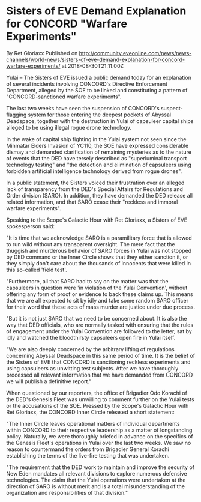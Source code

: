 # Sisters of EVE Demand Explanation for CONCORD "Warfare Experiments"
By Ret Gloriaxx
Published on http://community.eveonline.com/news/news-channels/world-news/sisters-of-eve-demand-explanation-for-concord-warfare-experiments/ at 2018-08-30T21:11:00Z

Yulai – The Sisters of EVE issued a public demand today for an explanation of several incidents involving CONCORD's Directive Enforcement Department, alleged by the SOE to be linked and constituting a pattern of "CONCORD-sanctioned warfare experiments".

The last two weeks have seen the suspension of CONCORD's suspect-flagging system for those entering the deepest pockets of Abyssal Deadspace, together with the destruction in Yulai of capsuleer capital ships alleged to be using illegal rogue drone technology.

In the wake of capital ship fighting in the Yulai system not seen since the Minmatar Elders Invasion of YC110, the SOE have expressed considerable dismay and demanded clarification of remaining mysteries as to the nature of events that the DED have tersely described as "superluminal transport technology testing" and "the detection and elimination of capsuleers using forbidden artificial intelligence technology derived from rogue drones".

In a public statement, the Sisters voiced their frustration over an alleged lack of transparency from the DED's Special Affairs for Regulations and Order division (SARO). In addition, they have demanded the DED release all related information, and that SARO cease their "reckless and immoral warfare experiments".

Speaking to the Scope's Galactic Hour with Ret Gloriaxx, a Sisters of EVE spokesperson said:

"It is time that we acknowledge SARO is a paramilitary force that is allowed to run wild without any transparent oversight. The mere fact that the thuggish and murderous behavior of SARO forces in Yulai was not stopped by DED command or the Inner Circle shows that they either sanction it, or they simply don't care about the thousands of innocents that were killed in this so-called 'field test'.

"Furthermore, all that SARO had to say on the matter was that the capsuleers in question were 'in violation of the Yulai Convention', without offering any form of proof or evidence to back these claims up. This means that we are all expected to sit by idly and take some random SARO officer for their word that these acts of mass murder are justice under due process.

"But it is not just SARO that we need to be concerned about. It is also the way that DED officials, who are normally tasked with ensuring that the rules of engagement under the Yulai Convention are followed to the letter, sat by idly and watched the bloodthirsty capsuleers open fire in Yulai itself.

"We are also deeply concerned by the arbitrary lifting of regulations concerning Abyssal Deadspace in this same period of time. It is the belief of the Sisters of EVE that CONCORD is sanctioning reckless experiments and using capsuleers as unwitting test subjects. After we have thoroughly processed all relevant information that we have demanded from CONCORD we will publish a definitive report."

When questioned by our reporters, the office of Brigadier Odo Korachi of the DED's Genesis Fleet was unwilling to comment further on the Yulai tests or the accusations of the SOE. Pressed by the Scope's Galactic Hour with Ret Gloriaxx, the CONCORD Inner Circle released a short statement:

"The Inner Circle leaves operational matters of individual departments within CONCORD to their respective leadership as a matter of longstanding policy. Naturally, we were thoroughly briefed in advance on the specifics of the Genesis Fleet's operations in Yulai over the last two weeks. We saw no reason to countermand the orders from Brigadier General Korachi establishing the terms of the live-fire testing that was undertaken.

"The requirement that the DED work to maintain and improve the security of New Eden mandates all relevant divisions to explore numerous defensive technologies. The claim that the Yulai operations were undertaken at the direction of SARO is without merit and is a total misunderstanding of the organization and responsibilities of that division."

